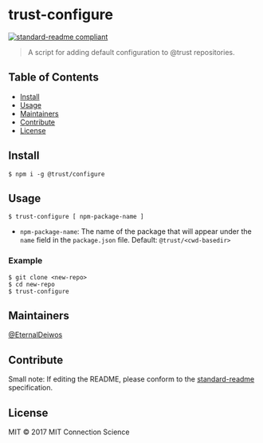 # trust-configure

[![standard-readme compliant](https://img.shields.io/badge/standard--readme-OK-green.svg?style=flat-square)](https://github.com/RichardLitt/standard-readme)

> A script for adding default configuration to @trust repositories.

## Table of Contents

- [Install](#install)
- [Usage](#usage)
- [Maintainers](#maintainers)
- [Contribute](#contribute)
- [License](#license)

## Install

```
$ npm i -g @trust/configure
```

## Usage

```
$ trust-configure [ npm-package-name ]
```

* `npm-package-name`: The name of the package that will appear under the `name` field in the `package.json` file. Default: `@trust/<cwd-basedir>`

### Example

```
$ git clone <new-repo>
$ cd new-repo
$ trust-configure
```

## Maintainers

[@EternalDeiwos](https://github.com/EternalDeiwos)

## Contribute

Small note: If editing the README, please conform to the [standard-readme](https://github.com/RichardLitt/standard-readme) specification.

## License

MIT © 2017 MIT Connection Science
